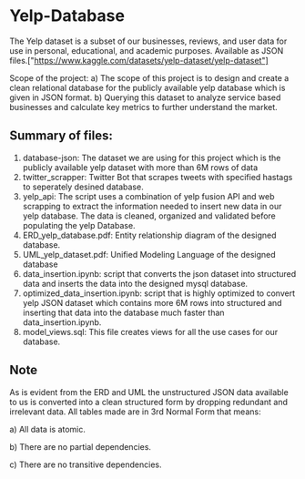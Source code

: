 # Yelp-Database  

The Yelp dataset is a subset of our businesses, reviews, and user data for use in personal, educational, and academic purposes. Available as JSON files.["https://www.kaggle.com/datasets/yelp-dataset/yelp-dataset"] 


Scope of the project:
a) The scope of this project is to design and create a clean relational database for the publicly available yelp database which is given in JSON format.
b) Querying this dataset to analyze service based businesses and calculate key metrics to further understand the market.

## Summary of files:
1. database-json: The dataset we are using for this project which is the publicly available yelp dataset with more than 6M rows of data
2. twitter_scrapper: Twitter Bot that scrapes tweets with specified hastags to seperately desined database.
3. yelp_api: The script uses a combination of yelp fusion API and web scrapping to extract the information needed to insert new data in our yelp database. The data is cleaned, organized and validated before populating the yelp Database.
4. ERD_yelp_database.pdf: Entity relationship diagram of the designed database.
5. UML_yelp_dataset.pdf: Unified Modeling Language of the designed database
6. data_insertion.ipynb: script that converts the json dataset into structured data and inserts the data into the designed mysql database.
7. optimized_data_insertion.ipynb: script that is highly optimized to convert yelp JSON dataset which contains more 6M rows into structured and inserting that data into the database much faster than data_insertion.ipynb.
8. model_views.sql: This file creates views for all the use cases for our database.

## Note
As is evident from the ERD and UML the unstructured JSON data available to us is converted into a clean structured form by dropping redundant and irrelevant data. All tables made are in 3rd Normal Form that means:

a) All data is atomic.

b) There are no partial dependencies.

c) There are no transitive dependencies.

